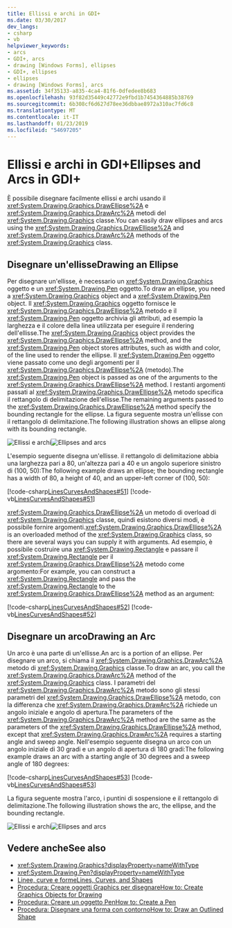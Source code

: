 ```yaml
---
title: Ellissi e archi in GDI+
ms.date: 03/30/2017
dev_langs:
- csharp
- vb
helpviewer_keywords:
- arcs
- GDI+, arcs
- drawing [Windows Forms], ellipses
- GDI+, ellipses
- ellipses
- drawing [Windows Forms], arcs
ms.assetid: 34f35133-a835-4ca4-81f6-0dfedee8b683
ms.openlocfilehash: 93f82d35449c42772e9fbd1b7454364885b38769
ms.sourcegitcommit: 6b308cf6d627d78ee36dbbae8972a310ac7fd6c8
ms.translationtype: MT
ms.contentlocale: it-IT
ms.lasthandoff: 01/23/2019
ms.locfileid: "54697205"
---
```

# <a name="ellipses-and-arcs-in-gdi"></a><span data-ttu-id="6047f-102">Ellissi e archi in GDI+</span><span class="sxs-lookup"><span data-stu-id="6047f-102">Ellipses and Arcs in GDI+</span></span>
<span data-ttu-id="6047f-103">È possibile disegnare facilmente ellissi e archi usando il <xref:System.Drawing.Graphics.DrawEllipse%2A> e <xref:System.Drawing.Graphics.DrawArc%2A> metodi del <xref:System.Drawing.Graphics> classe.</span><span class="sxs-lookup"><span data-stu-id="6047f-103">You can easily draw ellipses and arcs using the <xref:System.Drawing.Graphics.DrawEllipse%2A> and <xref:System.Drawing.Graphics.DrawArc%2A> methods of the <xref:System.Drawing.Graphics> class.</span></span>  
  
## <a name="drawing-an-ellipse"></a><span data-ttu-id="6047f-104">Disegnare un'ellisse</span><span class="sxs-lookup"><span data-stu-id="6047f-104">Drawing an Ellipse</span></span>  
 <span data-ttu-id="6047f-105">Per disegnare un'ellisse, è necessario un <xref:System.Drawing.Graphics> oggetto e un <xref:System.Drawing.Pen> oggetto.</span><span class="sxs-lookup"><span data-stu-id="6047f-105">To draw an ellipse, you need a <xref:System.Drawing.Graphics> object and a <xref:System.Drawing.Pen> object.</span></span> <span data-ttu-id="6047f-106">Il <xref:System.Drawing.Graphics> oggetto fornisce le <xref:System.Drawing.Graphics.DrawEllipse%2A> metodo e il <xref:System.Drawing.Pen> oggetto archivia gli attributi, ad esempio la larghezza e il colore della linea utilizzata per eseguire il rendering dell'ellisse.</span><span class="sxs-lookup"><span data-stu-id="6047f-106">The <xref:System.Drawing.Graphics> object provides the <xref:System.Drawing.Graphics.DrawEllipse%2A> method, and the <xref:System.Drawing.Pen> object stores attributes, such as width and color, of the line used to render the ellipse.</span></span> <span data-ttu-id="6047f-107">Il <xref:System.Drawing.Pen> oggetto viene passato come uno degli argomenti per il <xref:System.Drawing.Graphics.DrawEllipse%2A> (metodo).</span><span class="sxs-lookup"><span data-stu-id="6047f-107">The <xref:System.Drawing.Pen> object is passed as one of the arguments to the <xref:System.Drawing.Graphics.DrawEllipse%2A> method.</span></span> <span data-ttu-id="6047f-108">I restanti argomenti passati al <xref:System.Drawing.Graphics.DrawEllipse%2A> metodo specifica il rettangolo di delimitazione dell'ellisse.</span><span class="sxs-lookup"><span data-stu-id="6047f-108">The remaining arguments passed to the <xref:System.Drawing.Graphics.DrawEllipse%2A> method specify the bounding rectangle for the ellipse.</span></span> <span data-ttu-id="6047f-109">La figura seguente mostra un'ellisse con il rettangolo di delimitazione.</span><span class="sxs-lookup"><span data-stu-id="6047f-109">The following illustration shows an ellipse along with its bounding rectangle.</span></span>  
  
 <span data-ttu-id="6047f-110">![Ellissi e archi](../../../../docs/framework/winforms/advanced/media/aboutgdip02-art05.gif "Aboutgdip02_art05")</span><span class="sxs-lookup"><span data-stu-id="6047f-110">![Ellipses and arcs](../../../../docs/framework/winforms/advanced/media/aboutgdip02-art05.gif "Aboutgdip02_art05")</span></span>  
  
 <span data-ttu-id="6047f-111">L'esempio seguente disegna un'ellisse. il rettangolo di delimitazione abbia una larghezza pari a 80, un'altezza pari a 40 e un angolo superiore sinistro di (100, 50):</span><span class="sxs-lookup"><span data-stu-id="6047f-111">The following example draws an ellipse; the bounding rectangle has a width of 80, a height of 40, and an upper-left corner of (100, 50):</span></span>  
  
 [!code-csharp[LinesCurvesAndShapes#51](../../../../samples/snippets/csharp/VS_Snippets_Winforms/LinesCurvesAndShapes/CS/Class1.cs#51)]
 [!code-vb[LinesCurvesAndShapes#51](../../../../samples/snippets/visualbasic/VS_Snippets_Winforms/LinesCurvesAndShapes/VB/Class1.vb#51)]  
  
 <span data-ttu-id="6047f-112"><xref:System.Drawing.Graphics.DrawEllipse%2A> un metodo di overload di <xref:System.Drawing.Graphics> classe, quindi esistono diversi modi, è possibile fornire argomenti.</span><span class="sxs-lookup"><span data-stu-id="6047f-112"><xref:System.Drawing.Graphics.DrawEllipse%2A> is an overloaded method of the <xref:System.Drawing.Graphics> class, so there are several ways you can supply it with arguments.</span></span> <span data-ttu-id="6047f-113">Ad esempio, è possibile costruire una <xref:System.Drawing.Rectangle> e passare il <xref:System.Drawing.Rectangle> per il <xref:System.Drawing.Graphics.DrawEllipse%2A> metodo come argomento:</span><span class="sxs-lookup"><span data-stu-id="6047f-113">For example, you can construct a <xref:System.Drawing.Rectangle> and pass the <xref:System.Drawing.Rectangle> to the <xref:System.Drawing.Graphics.DrawEllipse%2A> method as an argument:</span></span>  
  
 [!code-csharp[LinesCurvesAndShapes#52](../../../../samples/snippets/csharp/VS_Snippets_Winforms/LinesCurvesAndShapes/CS/Class1.cs#52)]
 [!code-vb[LinesCurvesAndShapes#52](../../../../samples/snippets/visualbasic/VS_Snippets_Winforms/LinesCurvesAndShapes/VB/Class1.vb#52)]  
  
## <a name="drawing-an-arc"></a><span data-ttu-id="6047f-114">Disegnare un arco</span><span class="sxs-lookup"><span data-stu-id="6047f-114">Drawing an Arc</span></span>  
 <span data-ttu-id="6047f-115">Un arco è una parte di un'ellisse.</span><span class="sxs-lookup"><span data-stu-id="6047f-115">An arc is a portion of an ellipse.</span></span> <span data-ttu-id="6047f-116">Per disegnare un arco, si chiama il <xref:System.Drawing.Graphics.DrawArc%2A> metodo di <xref:System.Drawing.Graphics> classe.</span><span class="sxs-lookup"><span data-stu-id="6047f-116">To draw an arc, you call the <xref:System.Drawing.Graphics.DrawArc%2A> method of the <xref:System.Drawing.Graphics> class.</span></span> <span data-ttu-id="6047f-117">I parametri del <xref:System.Drawing.Graphics.DrawArc%2A> metodo sono gli stessi parametri del <xref:System.Drawing.Graphics.DrawEllipse%2A> metodo, con la differenza che <xref:System.Drawing.Graphics.DrawArc%2A> richiede un angolo iniziale e angolo di apertura.</span><span class="sxs-lookup"><span data-stu-id="6047f-117">The parameters of the <xref:System.Drawing.Graphics.DrawArc%2A> method are the same as the parameters of the <xref:System.Drawing.Graphics.DrawEllipse%2A> method, except that <xref:System.Drawing.Graphics.DrawArc%2A> requires a starting angle and sweep angle.</span></span> <span data-ttu-id="6047f-118">Nell'esempio seguente disegna un arco con un angolo iniziale di 30 gradi e un angolo di apertura di 180 gradi:</span><span class="sxs-lookup"><span data-stu-id="6047f-118">The following example draws an arc with a starting angle of 30 degrees and a sweep angle of 180 degrees:</span></span>  
  
 [!code-csharp[LinesCurvesAndShapes#53](../../../../samples/snippets/csharp/VS_Snippets_Winforms/LinesCurvesAndShapes/CS/Class1.cs#53)]
 [!code-vb[LinesCurvesAndShapes#53](../../../../samples/snippets/visualbasic/VS_Snippets_Winforms/LinesCurvesAndShapes/VB/Class1.vb#53)]  
  
 <span data-ttu-id="6047f-119">La figura seguente mostra l'arco, i puntini di sospensione e il rettangolo di delimitazione.</span><span class="sxs-lookup"><span data-stu-id="6047f-119">The following illustration shows the arc, the ellipse, and the bounding rectangle.</span></span>  
  
 <span data-ttu-id="6047f-120">![Ellissi e archi](../../../../docs/framework/winforms/advanced/media/aboutgdip02-art06.gif "Aboutgdip02_art06")</span><span class="sxs-lookup"><span data-stu-id="6047f-120">![Ellipses and arcs](../../../../docs/framework/winforms/advanced/media/aboutgdip02-art06.gif "Aboutgdip02_art06")</span></span>  
  
## <a name="see-also"></a><span data-ttu-id="6047f-121">Vedere anche</span><span class="sxs-lookup"><span data-stu-id="6047f-121">See also</span></span>
- <xref:System.Drawing.Graphics?displayProperty=nameWithType>
- <xref:System.Drawing.Pen?displayProperty=nameWithType>
- [<span data-ttu-id="6047f-122">Linee, curve e forme</span><span class="sxs-lookup"><span data-stu-id="6047f-122">Lines, Curves, and Shapes</span></span>](../../../../docs/framework/winforms/advanced/lines-curves-and-shapes.md)
- [<span data-ttu-id="6047f-123">Procedura: Creare oggetti Graphics per disegnare</span><span class="sxs-lookup"><span data-stu-id="6047f-123">How to: Create Graphics Objects for Drawing</span></span>](../../../../docs/framework/winforms/advanced/how-to-create-graphics-objects-for-drawing.md)
- [<span data-ttu-id="6047f-124">Procedura: Creare un oggetto Pen</span><span class="sxs-lookup"><span data-stu-id="6047f-124">How to: Create a Pen</span></span>](../../../../docs/framework/winforms/advanced/how-to-create-a-pen.md)
- [<span data-ttu-id="6047f-125">Procedura: Disegnare una forma con contorno</span><span class="sxs-lookup"><span data-stu-id="6047f-125">How to: Draw an Outlined Shape</span></span>](../../../../docs/framework/winforms/advanced/how-to-draw-an-outlined-shape.md)
